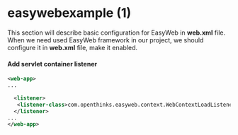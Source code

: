 # easywebexample (1)

 This section will describe basic configuration for EasyWeb in **web.xml** file.
 When we need used EasyWeb framework in our project, we should configure it in **web.xml** file, make it enabled.
 
 #### Add servlet container listener
 ```xml
 <web-app>
 ...
 
   <listener>
    <listener-class>com.openthinks.easyweb.context.WebContextLoadListener</listener-class>
   </listener>
 ...
 </web-app>
 ```